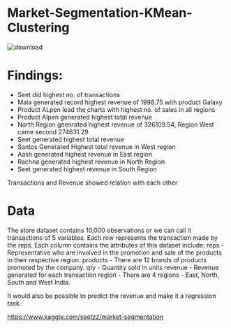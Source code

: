 # Market-Segmentation-KMean-Clustering

![download](https://user-images.githubusercontent.com/34093998/86288624-a78a3d80-bc03-11ea-9a1d-60fcd4b352c8.jpg)

# Findings:

- Seet did highest no. of transactions
- Mala generated record highest revenue of 1998.75 with product Galaxy
- Product ALpen lead the charts with highest no. of sales in all regions
- Product Alpen generated highest total revenue
- North Region geenrated highest revenue of 326109.54, Region West came second 274631.29
- Seet generated highest total revenue
- Santos Generated Highest total revenue in West region
- Aash generated highest revenue in East region
- Rachna generated highest revenue in North Region
- Seet generated highest revenue in South Region

Transactions and Revenue showed relation with each other


# Data
The store dataset contains 10,000 observations or we can call it transactions of 5 variables.
Each row represents the transaction made by the reps.
Each column contains the attributes of this dataset include:
reps - Representative who are involved in the promotion and sale of the products in their respective region.
products - There are 12 brands of products promoted by the company.
qty - Quantity sold in units
revenue - Revenue generated for each transaction
region - There are 4 regions - East, North, South and West India.

It would also be possible to predict the revenue and make it a regression task.

https://www.kaggle.com/seetzz/market-segmentation



